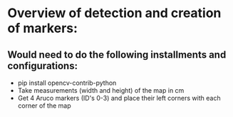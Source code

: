 # Overview of detection and creation of markers:

## Would need to do the following installments and configurations:
- pip install opencv-contrib-python
- Take measurements (width and height) of the map in cm
- Get 4 Aruco markers (ID's 0-3) and place their left corners with each corner of the map

